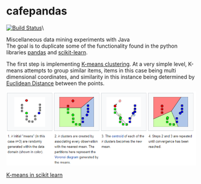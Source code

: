 # cafepandas
[![Build Status](https://travis-ci.org/shanenolanwit/cafepandas.svg?branch=master)](https://travis-ci.org/shanenolanwit/cafepandas)\

Miscellaneous data mining experiments with Java\
The goal is to duplicate some of the functionality found in the python libraries [pandas](https://pandas.pydata.org/) and [scikit-learn](https://scikit-learn.org/stable/index.html).

The first step is implementing [K-means clustering](https://en.wikipedia.org/wiki/K-means_clustering). At a very simple level, K-means attempts to group similar items, items in this case being multi dimensional coordinates, and similarity in this instance being determined by [Euclidean Distance](https://people.revoledu.com/kardi/tutorial/Similarity/EuclideanDistance.html "Euclidean Distance Explained") between the points.


![K-means process steps](public/images/WikiDiagram.PNG?raw=true "https://en.wikipedia.org/wiki/K-means_clustering")



[K-means in scikit learn](https://scikit-learn.org/stable/modules/generated/sklearn.cluster.KMeans.html, "sklearn.cluster.KMeans")



